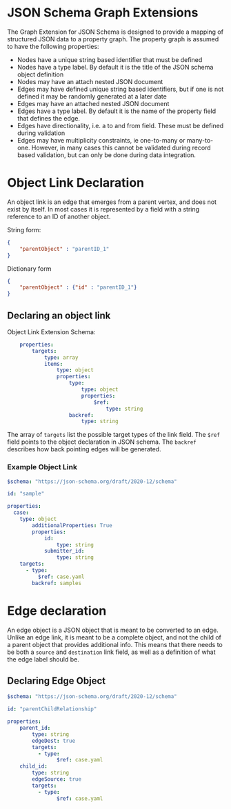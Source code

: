 
# JSON Schema Graph Extensions

The Graph Extension for JSON Schema is designed to provide a mapping of structured JSON data to a property graph. 
The property graph is assumed to have the following properties:
 - Nodes have a unique string based identifier that must be defined
 - Nodes have a type label. By default it is the title of the JSON schema object definition
 - Nodes may have an attach nested JSON document
 - Edges may have defined unique string based identifiers, but if one is not defined it may be randomly generated at a later date
 - Edges may have an attached nested JSON document
 - Edges have a type label. By default it is the name of the property field that defines the edge.
 - Edges have directionality, i.e. a to and from field. These must be defined during validation
 - Edges may have multiplicity constraints, ie one-to-many or many-to-one. However, in many cases this cannot be validated during record based validation, but can only be done during data integration. 


# Object Link Declaration
An object link is an edge that emerges from a parent vertex, and does not exist by itself. In most cases it is represented by a field 
with a string reference to an ID of another object. 

String form:
```json
{
    "parentObject" : "parentID_1"
}
```

Dictionary form
```json
{
    "parentObject" : {"id" : "parentID_1"}
}
```


## Declaring an object link

Object Link Extension Schema:
```yaml
    properties:
        targets:
            type: array
            items:
                type: object
                properties:
                    type:
                        type: object
                        properties:
                            $ref:
                                type: string
                    backref:
                        type: string
```

The array of `targets` list the possible target types of the link field. The `$ref` field points to the object declaration in JSON
schema. The `backref` describes how back pointing edges will be generated. 


### Example Object Link
```yaml
$schema: "https://json-schema.org/draft/2020-12/schema"

id: "sample"

properties:
  case:
    type: object
        additionalProperties: True
        properties:
            id:
                type: string
            submitter_id:
                type: string
    targets: 
      - type: 
          $ref: case.yaml
        backref: samples
```

# Edge declaration
An edge object is a JSON object that is meant to be converted to an edge. Unlike an edge link, it is meant to be a 
complete object, and not the child of a parent object that provides additional info. This means that there needs to 
be both a `source` and `destination` link field, as well as a definition of what the edge label should be. 

## Declaring Edge Object

```yaml
$schema: "https://json-schema.org/draft/2020-12/schema"

id: "parentChildRelationship"

properties:
    parent_id:
        type: string
        edgeDest: true
        targets:
          - type: 
                $ref: case.yaml
    child_id:
        type: string
        edgeSource: true
        targets:
          - type: 
                $ref: case.yaml

```

